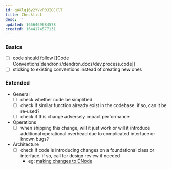 ```yaml
---
id: qWXlqj6y2YVvP0JIOJClT
title: Checklist
desc: ''
updated: 1656469684578
created: 1644174577131
---
```


### Basics
- [ ] code should follow [[Code Conventions|dendron://dendron.docs/dev.process.code]]
- [ ] sticking to existing conventions instead of creating new ones 

### Extended
- General
    - [ ] check whether code be simplified
    - [ ] check if similar function already exist in the codebase. if so, can it be re-used?
    - [ ] check if this change adversely impact performance
- Operations
    - [ ] when shipping this change, will it just work or will it introduce additional operational overhead due to complicated interface or known bugs?
- Architecture
    - [ ] check if code is introducing changes on a foundational class or interface. if so, call for design review if needed 
        - eg: [making changes to DNode](https://github.com/dendronhq/dendron/pull/2158#pullrequestreview-854689586)